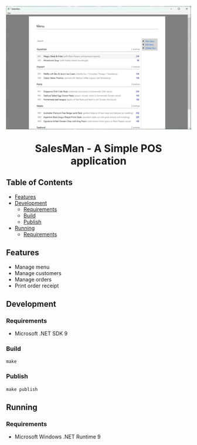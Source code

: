 <h1 align="center">
  <img src="./misc/logo.png" alt="Logo">

  <p align="center">SalesMan - A Simple POS application</p>
</h1>

## Table of Contents

- [Features](#features)
- [Development](#development)
    - [Requirements](#requirements)
    - [Build](#build)
    - [Publish](#publish)
- [Running](#running)
    - [Requirements](#requirements)

## Features

- Manage menu
- Manage customers
- Manage orders
- Print order receipt

## Development

### Requirements

- Microsoft .NET SDK 9

### Build

```shell
make
```

### Publish

```shell
make publish
```

## Running

### Requirements

- Microsoft Windows .NET Runtime 9
